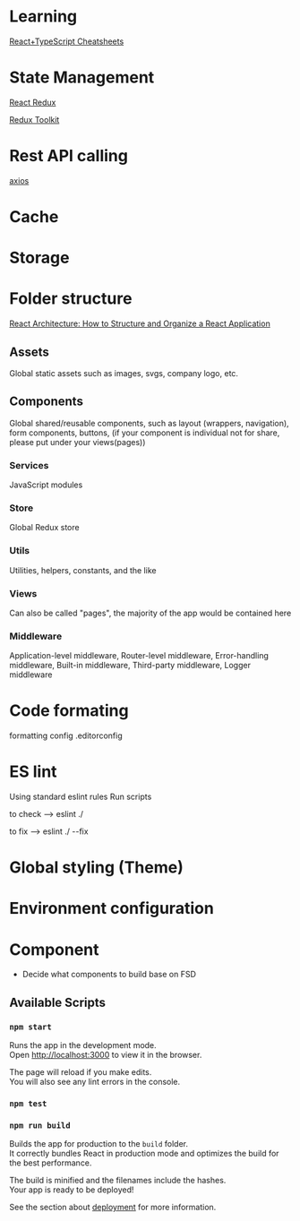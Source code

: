 # Learning

[React+TypeScript Cheatsheets](https://github.com/typescript-cheatsheets/react)

# State Management

[React Redux](https://react-redux.js.org/introduction/getting-started)

[Redux Toolkit](https://redux-toolkit.js.org/)

# Rest API calling

[axios](https://github.com/axios/axios)

# Cache

# Storage

# Folder structure
[React Architecture: How to Structure and Organize a React Application](https://www.taniarascia.com/react-architecture-directory-structure/)
## Assets
Global static assets such as images, svgs, company logo, etc.

## Components
Global shared/reusable components, such as layout (wrappers, navigation), form components, buttons, (if your component is individual not for share, please put under your views(pages))

### Services
JavaScript modules
### Store
Global Redux store

### Utils
Utilities, helpers, constants, and the like

### Views
Can also be called "pages", the majority of the app would be contained here

### Middleware
Application-level middleware, Router-level middleware, Error-handling middleware, Built-in middleware, Third-party middleware, Logger middleware

# Code formating
formatting config .editorconfig

# ES lint
Using standard eslint rules
Run scripts

to check --> eslint ./

to fix   --> eslint ./ --fix

# Global styling (Theme)

# Environment configuration

# Component

- Decide what components to build base on FSD

## Available Scripts

### `npm start`

Runs the app in the development mode.\
Open [http://localhost:3000](http://localhost:3000) to view it in the browser.

The page will reload if you make edits.\
You will also see any lint errors in the console.

### `npm test`

### `npm run build`

Builds the app for production to the `build` folder.\
It correctly bundles React in production mode and optimizes the build for the best performance.

The build is minified and the filenames include the hashes.\
Your app is ready to be deployed!

See the section about [deployment](https://facebook.github.io/create-react-app/docs/deployment) for more information.
